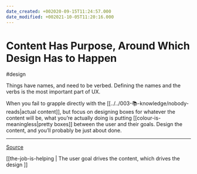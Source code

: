 ```yaml
---
date_created: +002020-09-15T11:24:57.000
date_modified: +002021-10-05T11:20:16.000
---
```


# Content Has Purpose, Around Which Design Has to Happen

#design

Things have names, and need to be verbed. Defining the names and the verbs is the most important part of UX.

When you fail to grapple directly with the [[../../003-📚-knowledge/nobody-reads|actual content]], but focus on designing boxes for whatever the content will be, what you’re actually doing is putting [[colour-is-meaningless|pretty boxes]] between the user and their goals. Design the content, and you’ll probably be just about done.

---

[Source](https://medium.com/radical-ux/nine-nasty-ux-truths-83b30ea94355)

[[the-job-is-helping | The user goal drives the content, which drives the design ]]
